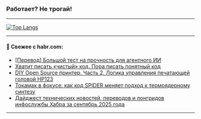 ### Работает? Не трогай!

---
<!--
#### 🛠️ Technical stack:

![Java](https://img.shields.io/badge/Java-informational?logo=Oracle&style=flat&logoColor=white&color=FF4500)
![Kotlin](https://img.shields.io/badge/Kotlin-informational?logo=Kotlin&style=flat&logoColor=white&color=774D97)
![TS](https://img.shields.io/badge/TypeScript-informational?logo=typeScript&style=flat&logoColor=black&color=017acc)
![Python](https://img.shields.io/badge/Python-informational?logo=Python&style=flat&logoColor=black&color=ffdd54) <br>
![Spring](https://img.shields.io/badge/Spring-informational?logo=Spring&style=flat&logoColor=white&color=6DB33F) 
![SpringBoot](https://img.shields.io/badge/SpringBoot-informational?logo=SpringBoot&style=flat&logoColor=white&color=6DB33F)
![Nest](https://img.shields.io/badge/NestJS-informational?logo=NestJS&style=flat&logoColor=white&color=E0234E) 
![NodeJS](https://img.shields.io/badge/NodeJS-informational?logo=node.js&style=flat&logoColor=white&color=70A760)<br>
![PostgreSQL](https://img.shields.io/badge/PostgreSQL-informational?logo=PostgreSQL&style=flat&logoColor=white&color=DAA520)
![MongoDB](https://img.shields.io/badge/MongoDB-informational?logo=MongoDB&style=flat&logoColor=white&color=870000)
![Apache](https://img.shields.io/badge/Apache-informational?logo=apache&style=flat&logoColor=white&color=f74e28)

___ 
-->

<!--- #### 🛠️ : --->

[![Top Langs](https://github-readme-stats-82jvfl3w3-advtsettinggmailcoms-projects.vercel.app/api/top-langs/?username=zloylis&langs_count=10&hide_title=true&title_color=e6edf3&size_weight=0.5&count_weight=0.5&layout=compact&hide_progress=true&hide_border=true&theme=dracula&hide=css,makefile,cmake)](https://github.com/zloylis)

<!---


####  :octocat:&nbsp;&nbsp; Статистика:

![GitHub stats](https://github-readme-stats-u2qms2cxw-advtsettinggmailcoms-projects.vercel.app/api?username=zloylis&show_icons=true&hide_border=true&theme=dracula&title_color=e6edf3&include_all_commits=true&count_private=true&hide_rank=false&hide_title=true&rank_icon=github)
-->
---

#### 💬 Свежее с habr.com:

<!-- BLOG-POST-LIST:START -->
- [[Перевод] Большой тест на прочность для агентного ИИ](https://habr.com/ru/articles/952062/?utm_source=habrahabr&utm_medium=rss&utm_campaign=952062)
- [Хватит писать «чистый» код. Пора писать понятный код](https://habr.com/ru/articles/952300/?utm_source=habrahabr&utm_medium=rss&utm_campaign=952300)
- [DIY Open Source принтер. Часть 2. Логика управления печатающей головой HP123](https://habr.com/ru/articles/951198/?utm_source=habrahabr&utm_medium=rss&utm_campaign=951198)
- [Токамак в фокусе: как код SPIDER меняет подход к термоядерному синтезу](https://habr.com/ru/articles/948418/?utm_source=habrahabr&utm_medium=rss&utm_campaign=948418)
- [Дайджест технических новостей, переводов и лонгридов инфослужбы Хабра за сентябрь 2025 года](https://habr.com/ru/articles/947894/?utm_source=habrahabr&utm_medium=rss&utm_campaign=947894)
<!-- BLOG-POST-LIST:END -->

---
